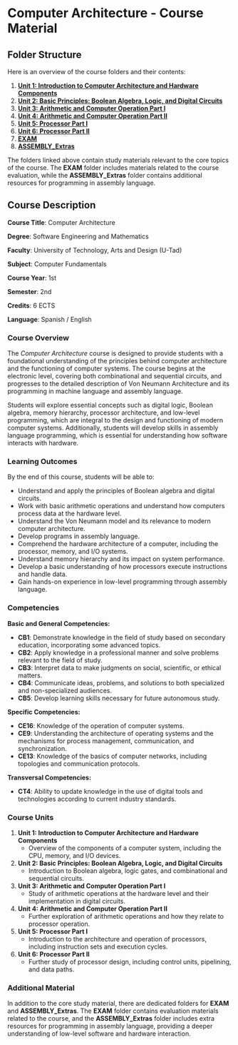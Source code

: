 # Computer Architecture - Course Material

## **Folder Structure**

Here is an overview of the course folders and their contents:

1. [**Unit 1: Introduction to Computer Architecture and Hardware Components**](U_1/)
2. [**Unit 2: Basic Principles: Boolean Algebra, Logic, and Digital Circuits**](U_2/)
3. [**Unit 3: Arithmetic and Computer Operation Part I**](U_3/)
4. [**Unit 4: Arithmetic and Computer Operation Part II**](U_4/)
5. [**Unit 5: Processor Part I**](U_5/)
6. [**Unit 6: Processor Part II**](U_6/)
7. [**EXAM**](EXAM/)
8. [**ASSEMBLY_Extras**](ASSEMBLY_Extras/)

The folders linked above contain study materials relevant to the core topics of the course. The **EXAM** folder includes materials related to the course evaluation, while the **ASSEMBLY_Extras** folder contains additional resources for programming in assembly language.

## **Course Description**

**Course Title**: Computer Architecture

**Degree**: Software Engineering and Mathematics

**Faculty**: University of Technology, Arts and Design (U-Tad)

**Subject**: Computer Fundamentals

**Course Year**: 1st

**Semester**: 2nd

**Credits**: 6 ECTS

**Language**: Spanish / English 

### **Course Overview**

The *Computer Architecture* course is designed to provide students with a foundational understanding of the principles behind computer architecture and the functioning of computer systems. The course begins at the electronic level, covering both combinational and sequential circuits, and progresses to the detailed description of Von Neumann Architecture and its programming in machine language and assembly language.

Students will explore essential concepts such as digital logic, Boolean algebra, memory hierarchy, processor architecture, and low-level programming, which are integral to the design and functioning of modern computer systems. Additionally, students will develop skills in assembly language programming, which is essential for understanding how software interacts with hardware.

### **Learning Outcomes**

By the end of this course, students will be able to:

- Understand and apply the principles of Boolean algebra and digital circuits.
- Work with basic arithmetic operations and understand how computers process data at the hardware level.
- Understand the Von Neumann model and its relevance to modern computer architecture.
- Develop programs in assembly language.
- Comprehend the hardware architecture of a computer, including the processor, memory, and I/O systems.
- Understand memory hierarchy and its impact on system performance.
- Develop a basic understanding of how processors execute instructions and handle data.
- Gain hands-on experience in low-level programming through assembly language.

### **Competencies**

**Basic and General Competencies:**

- **CB1**: Demonstrate knowledge in the field of study based on secondary education, incorporating some advanced topics.
- **CB2**: Apply knowledge in a professional manner and solve problems relevant to the field of study.
- **CB3**: Interpret data to make judgments on social, scientific, or ethical matters.
- **CB4**: Communicate ideas, problems, and solutions to both specialized and non-specialized audiences.
- **CB5**: Develop learning skills necessary for future autonomous study.

**Specific Competencies:**

- **CE16**: Knowledge of the operation of computer systems.
- **CE9**: Understanding the architecture of operating systems and the mechanisms for process management, communication, and synchronization.
- **CE13**: Knowledge of the basics of computer networks, including topologies and communication protocols.

**Transversal Competencies:**

- **CT4**: Ability to update knowledge in the use of digital tools and technologies according to current industry standards.

### **Course Units**

1. **Unit 1: Introduction to Computer Architecture and Hardware Components**
    - Overview of the components of a computer system, including the CPU, memory, and I/O devices.
2. **Unit 2: Basic Principles: Boolean Algebra, Logic, and Digital Circuits**
    - Introduction to Boolean algebra, logic gates, and combinational and sequential circuits.
3. **Unit 3: Arithmetic and Computer Operation Part I**
    - Study of arithmetic operations at the hardware level and their implementation in digital circuits.
4. **Unit 4: Arithmetic and Computer Operation Part II**
    - Further exploration of arithmetic operations and how they relate to processor operation.
5. **Unit 5: Processor Part I**
    - Introduction to the architecture and operation of processors, including instruction sets and execution cycles.
6. **Unit 6: Processor Part II**
    - Further study of processor design, including control units, pipelining, and data paths.

### **Additional Material**

In addition to the core study material, there are dedicated folders for **EXAM** and **ASSEMBLY_Extras**. The **EXAM** folder contains evaluation materials related to the course, and the **ASSEMBLY_Extras** folder includes extra resources for programming in assembly language, providing a deeper understanding of low-level software and hardware interaction.
